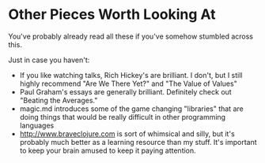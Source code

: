 # Other Pieces Worth Looking At

You've probably already read all these if you've somehow stumbled across this.

Just in case you haven't:

* If you like watching talks, Rich Hickey's are brilliant. I don't, but I still
highly recommend "Are We There Yet?" and "The Value of Values"
* Paul Graham's essays are generally brilliant. Definitely check out "Beating
the Averages."
* magic.md introduces some of the game changing "libraries" that are doing things
that would be really difficult in other programming languages
* http://www.braveclojure.com is sort of whimsical and silly, but it's probably much
better as a learning resource than my stuff. It's important to keep your brain
amused to keep it paying attention.
